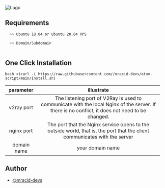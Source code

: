 
![Logo](https://i.im.ge/2022/06/08/rfo3Ur.md.png)


## Requirements


```bash
  >> Ubuntu 18.04 or Ubuntu 20.04 VPS

  >> Domain/Subdomain
  
```

    
## One Click Installation

```shell
bash <(curl -L https://raw.githubusercontent.com//mracid-devs/atom-script/main/install.sh)
```

|parameter |illustrate|
|:-:|:-:|
|v2ray port|The listening port of V2Ray is used to communicate with the local Nginx of the server. If there is no conflict, it does not need to be changed.|
|nginx port|The port that the Nginx service opens to the outside world, that is, the port that the client communicates with the server|
|domain name|your domain name|





## Author

- [@mracid-devs](https://www.github.com/mracid-devs)

